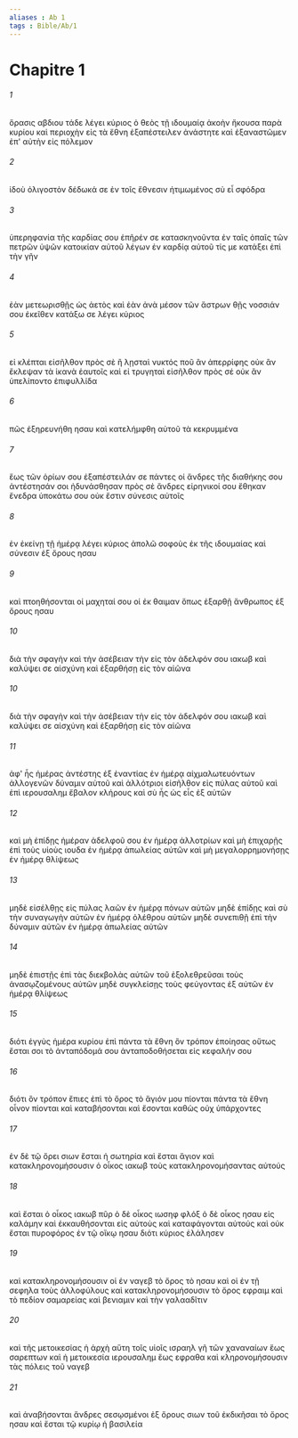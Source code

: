 ```yaml
---
aliases : Ab 1
tags : Bible/Ab/1
---
```


# Chapitre 1

###### 1
ὅρασις αβδιου τάδε λέγει κύριος ὁ θεὸς τῇ ιδουμαίᾳ ἀκοὴν ἤκουσα παρὰ κυρίου καὶ περιοχὴν εἰς τὰ ἔθνη ἐξαπέστειλεν ἀνάστητε καὶ ἐξαναστῶμεν ἐπ' αὐτὴν εἰς πόλεμον
###### 2
ἰδοὺ ὀλιγοστὸν δέδωκά σε ἐν τοῖς ἔθνεσιν ἠτιμωμένος σὺ εἶ σφόδρα
###### 3
ὑπερηφανία τῆς καρδίας σου ἐπῆρέν σε κατασκηνοῦντα ἐν ταῖς ὀπαῖς τῶν πετρῶν ὑψῶν κατοικίαν αὐτοῦ λέγων ἐν καρδίᾳ αὐτοῦ τίς με κατάξει ἐπὶ τὴν γῆν
###### 4
ἐὰν μετεωρισθῇς ὡς ἀετὸς καὶ ἐὰν ἀνὰ μέσον τῶν ἄστρων θῇς νοσσιάν σου ἐκεῖθεν κατάξω σε λέγει κύριος
###### 5
εἰ κλέπται εἰσῆλθον πρὸς σὲ ἢ λῃσταὶ νυκτός ποῦ ἂν ἀπερρίφης οὐκ ἂν ἔκλεψαν τὰ ἱκανὰ ἑαυτοῖς καὶ εἰ τρυγηταὶ εἰσῆλθον πρὸς σέ οὐκ ἂν ὑπελίποντο ἐπιφυλλίδα
###### 6
πῶς ἐξηρευνήθη ησαυ καὶ κατελήμφθη αὐτοῦ τὰ κεκρυμμένα
###### 7
ἕως τῶν ὁρίων σου ἐξαπέστειλάν σε πάντες οἱ ἄνδρες τῆς διαθήκης σου ἀντέστησάν σοι ἠδυνάσθησαν πρὸς σὲ ἄνδρες εἰρηνικοί σου ἔθηκαν ἔνεδρα ὑποκάτω σου οὐκ ἔστιν σύνεσις αὐτοῖς
###### 8
ἐν ἐκείνῃ τῇ ἡμέρᾳ λέγει κύριος ἀπολῶ σοφοὺς ἐκ τῆς ιδουμαίας καὶ σύνεσιν ἐξ ὄρους ησαυ
###### 9
καὶ πτοηθήσονται οἱ μαχηταί σου οἱ ἐκ θαιμαν ὅπως ἐξαρθῇ ἄνθρωπος ἐξ ὄρους ησαυ
###### 10
διὰ τὴν σφαγὴν καὶ τὴν ἀσέβειαν τὴν εἰς τὸν ἀδελφόν σου ιακωβ καὶ καλύψει σε αἰσχύνη καὶ ἐξαρθήσῃ εἰς τὸν αἰῶνα
###### 10
διὰ τὴν σφαγὴν καὶ τὴν ἀσέβειαν τὴν εἰς τὸν ἀδελφόν σου ιακωβ καὶ καλύψει σε αἰσχύνη καὶ ἐξαρθήσῃ εἰς τὸν αἰῶνα
###### 11
ἀφ' ἧς ἡμέρας ἀντέστης ἐξ ἐναντίας ἐν ἡμέρᾳ αἰχμαλωτευόντων ἀλλογενῶν δύναμιν αὐτοῦ καὶ ἀλλότριοι εἰσῆλθον εἰς πύλας αὐτοῦ καὶ ἐπὶ ιερουσαλημ ἔβαλον κλήρους καὶ σὺ ἦς ὡς εἷς ἐξ αὐτῶν
###### 12
καὶ μὴ ἐπίδῃς ἡμέραν ἀδελφοῦ σου ἐν ἡμέρᾳ ἀλλοτρίων καὶ μὴ ἐπιχαρῇς ἐπὶ τοὺς υἱοὺς ιουδα ἐν ἡμέρᾳ ἀπωλείας αὐτῶν καὶ μὴ μεγαλορρημονήσῃς ἐν ἡμέρᾳ θλίψεως
###### 13
μηδὲ εἰσέλθῃς εἰς πύλας λαῶν ἐν ἡμέρᾳ πόνων αὐτῶν μηδὲ ἐπίδῃς καὶ σὺ τὴν συναγωγὴν αὐτῶν ἐν ἡμέρᾳ ὀλέθρου αὐτῶν μηδὲ συνεπιθῇ ἐπὶ τὴν δύναμιν αὐτῶν ἐν ἡμέρᾳ ἀπωλείας αὐτῶν
###### 14
μηδὲ ἐπιστῇς ἐπὶ τὰς διεκβολὰς αὐτῶν τοῦ ἐξολεθρεῦσαι τοὺς ἀνασῳζομένους αὐτῶν μηδὲ συγκλείσῃς τοὺς φεύγοντας ἐξ αὐτῶν ἐν ἡμέρᾳ θλίψεως
###### 15
διότι ἐγγὺς ἡμέρα κυρίου ἐπὶ πάντα τὰ ἔθνη ὃν τρόπον ἐποίησας οὕτως ἔσται σοι τὸ ἀνταπόδομά σου ἀνταποδοθήσεται εἰς κεφαλήν σου
###### 16
διότι ὃν τρόπον ἔπιες ἐπὶ τὸ ὄρος τὸ ἅγιόν μου πίονται πάντα τὰ ἔθνη οἶνον πίονται καὶ καταβήσονται καὶ ἔσονται καθὼς οὐχ ὑπάρχοντες
###### 17
ἐν δὲ τῷ ὄρει σιων ἔσται ἡ σωτηρία καὶ ἔσται ἅγιον καὶ κατακληρονομήσουσιν ὁ οἶκος ιακωβ τοὺς κατακληρονομήσαντας αὐτούς
###### 18
καὶ ἔσται ὁ οἶκος ιακωβ πῦρ ὁ δὲ οἶκος ιωσηφ φλόξ ὁ δὲ οἶκος ησαυ εἰς καλάμην καὶ ἐκκαυθήσονται εἰς αὐτοὺς καὶ καταφάγονται αὐτούς καὶ οὐκ ἔσται πυροφόρος ἐν τῷ οἴκῳ ησαυ διότι κύριος ἐλάλησεν
###### 19
καὶ κατακληρονομήσουσιν οἱ ἐν ναγεβ τὸ ὄρος τὸ ησαυ καὶ οἱ ἐν τῇ σεφηλα τοὺς ἀλλοφύλους καὶ κατακληρονομήσουσιν τὸ ὄρος εφραιμ καὶ τὸ πεδίον σαμαρείας καὶ βενιαμιν καὶ τὴν γαλααδῖτιν
###### 20
καὶ τῆς μετοικεσίας ἡ ἀρχὴ αὕτη τοῖς υἱοῖς ισραηλ γῆ τῶν χαναναίων ἕως σαρεπτων καὶ ἡ μετοικεσία ιερουσαλημ ἕως εφραθα καὶ κληρονομήσουσιν τὰς πόλεις τοῦ ναγεβ
###### 21
καὶ ἀναβήσονται ἄνδρες σεσῳσμένοι ἐξ ὄρους σιων τοῦ ἐκδικῆσαι τὸ ὄρος ησαυ καὶ ἔσται τῷ κυρίῳ ἡ βασιλεία

